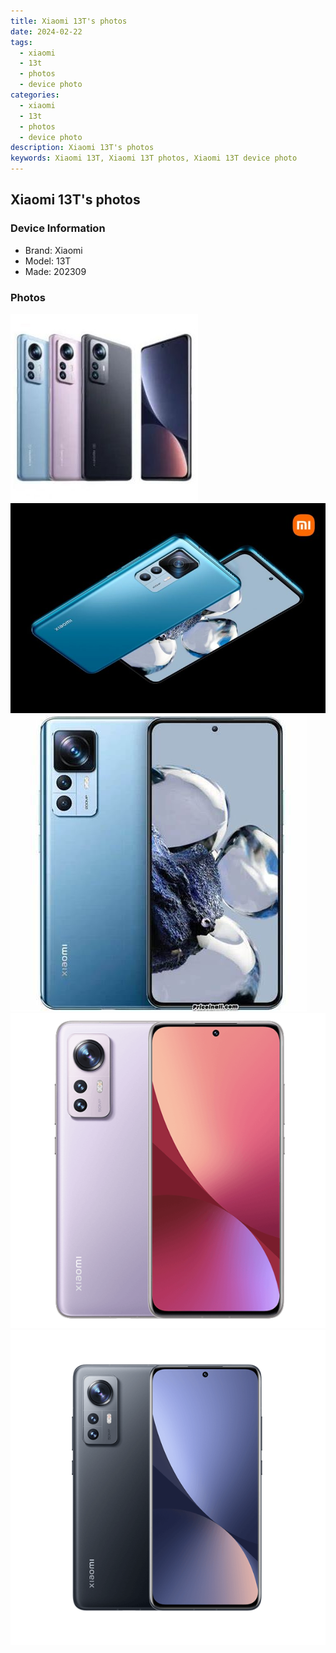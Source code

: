 ```yaml
---
title: Xiaomi 13T's photos
date: 2024-02-22
tags: 
  - xiaomi
  - 13t
  - photos
  - device photo
categories: 
  - xiaomi
  - 13t
  - photos
  - device photo
description: Xiaomi 13T's photos
keywords: Xiaomi 13T, Xiaomi 13T photos, Xiaomi 13T device photo
---
```


## Xiaomi 13T's photos

### Device Information

- Brand: Xiaomi
- Model: 13T
- Made: 202309

### Photos

![/images/best-assets/devices/xiaomi/xiaomi-13t/1.jpg](/images/best-assets/devices/xiaomi/xiaomi-13t/1.jpg)
![/images/best-assets/devices/xiaomi/xiaomi-13t/2.jpg](/images/best-assets/devices/xiaomi/xiaomi-13t/2.jpg)
![/images/best-assets/devices/xiaomi/xiaomi-13t/3.jpg](/images/best-assets/devices/xiaomi/xiaomi-13t/3.jpg)
![/images/best-assets/devices/xiaomi/xiaomi-13t/4.jpg](/images/best-assets/devices/xiaomi/xiaomi-13t/4.jpg)
![/images/best-assets/devices/xiaomi/xiaomi-13t/5.jpg](/images/best-assets/devices/xiaomi/xiaomi-13t/5.jpg)
